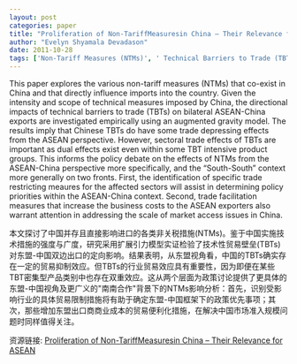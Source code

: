 ```yaml
---
layout: post
categories: paper
title: "Proliferation of Non-TariffMeasuresin China – Their Relevance for ASEAN"
author: "Evelyn Shyamala Devadason"
date: 2011-10-28
tags: ['Non-Tariff Measures (NTMs)', ' Technical Barriers to Trade (TBTs)', ' Gravity Model', ' China', ' ASEAN']
---
```


This paper explores the various non-tariff measures (NTMs) that co-exist in China and that directly influence imports into the country. Given the intensity and scope of technical measures imposed by China, the directional impacts of technical barriers to trade (TBTs) on bilateral ASEAN-China exports are investigated empirically using an augmented gravity model. The results imply that Chinese TBTs do have some trade depressing effects from the ASEAN perspective. However, sectoral trade effects of TBTs are important as dual effects exist even within some TBT intensive product groups. This informs the policy debate on the effects of NTMs from the ASEAN-China perspective more specifically, and the “South-South” context more generally on two fronts. First, the identification of specific trade restricting meaures for the affected sectors will assist in determining policy priorities within the ASEAN-China context. Second, trade facilitation measures that increase the business costs to the ASEAN exporters also warrant attention in addressing the scale of market access issues in China.

本文探讨了中国并存且直接影响进口的各类非关税措施(NTMs)。鉴于中国实施技术措施的强度与广度，研究采用扩展引力模型实证检验了技术性贸易壁垒(TBTs)对东盟-中国双边出口的定向影响。结果表明，从东盟视角看，中国的TBTs确实存在一定的贸易抑制效应。但TBTs的行业贸易效应具有重要性，因为即便在某些TBT密集型产品类别中也存在双重效应。这从两个层面为政策讨论提供了更具体的东盟-中国视角及更广义的"南南合作"背景下的NTMs影响分析：首先，识别受影响行业的具体贸易限制措施将有助于确定东盟-中国框架下的政策优先事项；其次，那些增加东盟出口商商业成本的贸易便利化措施，在解决中国市场准入规模问题时同样值得关注。

资源链接: [Proliferation of Non-TariffMeasuresin China – Their Relevance for ASEAN](https://papers.ssrn.com/sol3/papers.cfm?abstract_id=1950462)
